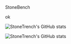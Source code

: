 StoneBench

ok

![StoneTrench's GitHub stats](https://github-readme-stats-git-masterrstaa-rickstaa.vercel.app/api?username=StoneTrench&show_icons=true&theme=radical)

![StoneTrench's GitHub stats](https://github-readme-stats-git-masterrstaa-rickstaa.vercel.app/api/top-langs?username=StoneTrench&show_icons=true&locale=en&layout=compact&theme=radical)
